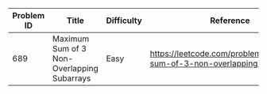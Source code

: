| Problem ID | Title | Difficulty | Reference
| --- | --- | --- | ---
| 689 | Maximum Sum of 3 Non-Overlapping Subarrays | Easy | https://leetcode.com/problems/maximum-sum-of-3-non-overlapping-subarrays/
